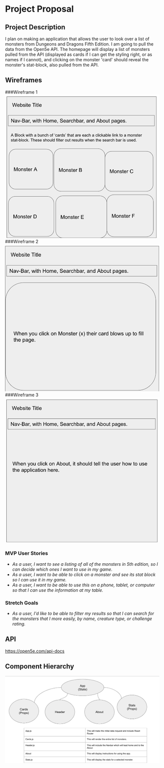 # Project Proposal

## Project Description

I plan on making an application that allows the user to look over a list of monsters from Dungeons and Dragons Fifth Edition. I am going to pull the data from the Open5e API. The homepage will display a list of monsters pulled from the API (displayed as cards if I can get the styling right, or as names if I cannot), and clicking on the monster 'card' should reveal the monster's stat-block, also pulled from the API.

## Wireframes

###Wireframe 1
<img src="https://github.com/Rancor38/monster/blob/main/proposal/wireframes/Wireframe%201.png?raw=true" alt="Wireframe 1">
###Wireframe 2
<img src="https://github.com/Rancor38/monster/blob/main/proposal/wireframes/Wireframe%202.png?raw=true" alt="Wireframe 2">
###Wireframe 3
<img src="https://github.com/Rancor38/monster/blob/main/proposal/wireframes/Wireframe%203.png?raw=true" alt="Wireframe 3">

### MVP User Stories

- _As a user, I want to see a listing of all of the monsters in 5th edition, so I can decide which ones I want to use in my game._
- _As a user, I want to be able to click on a monster and see its stat block so I can use it in my game._
- _As a user, I want to be able to use this on a phone, tablet, or computer so that I can use the information at my table._

### Stretch Goals
- _As a user, I'd like to be able to filter my results so that I can search for the monsters that I more easily, by name, creature type, or challenge rating._

## API

https://open5e.com/api-docs


## Component Hierarchy

<img src="https://raw.githubusercontent.com/Rancor38/monster/main/proposal/Component%20Hierarchy.png" alt="Component Hierarchy">
